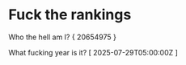 # Fuck the rankings

Who the hell am I?
{ 20654975 }

What fucking year is it?
[ 2025-07-29T05:00:00Z ]
